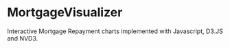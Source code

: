 MortgageVisualizer
==================

Interactive Mortgage Repayment charts implemented with Javascript, D3.JS and NVD3.